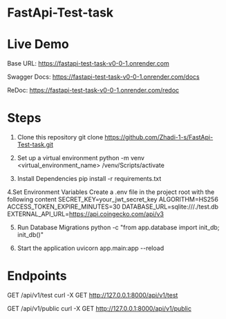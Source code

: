 # FastApi-Test-task

# Live Demo
Base URL: https://fastapi-test-task-v0-0-1.onrender.com

Swagger Docs: https://fastapi-test-task-v0-0-1.onrender.com/docs

ReDoc: https://fastapi-test-task-v0-0-1.onrender.com/redoc

# Steps
1. Clone this repository
   git clone https://github.com/Zhadi-1-s/FastApi-Test-task.git
   
2. Set up a virtual environment
   python -m venv <virtual_environment_name>
   /venv/Scripts/activate

3. Install Dependencies
   pip install -r requirements.txt

4.Set Environment Variables Create a .env file in the project root with the following content
  SECRET_KEY=your_jwt_secret_key
  ALGORITHM=HS256
  ACCESS_TOKEN_EXPIRE_MINUTES=30
  DATABASE_URL=sqlite:///./test.db
  EXTERNAL_API_URL=https://api.coingecko.com/api/v3

5. Run Database Migrations
   python -c "from app.database import init_db; init_db()"

6. Start the application
   uvicorn app.main:app --reload

# Endpoints
GET /api/v1/test
curl -X GET http://127.0.0.1:8000/api/v1/test

GET /api/v1/public
curl -X GET http://127.0.0.1:8000/api/v1/public




   
